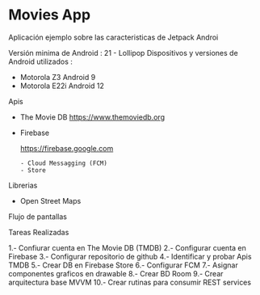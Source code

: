 # Movies App
Aplicación ejemplo sobre las caracteristicas de Jetpack Androi

Versión minima de Android : 21 - Lollipop
Dispositivos y versiones de Android utilizados : 
  - Motorola Z3 Android 9
  - Motorola E22i Android 12

Apis

- The Movie DB
  https://www.themoviedb.org
  
- Firebase

  https://firebase.google.com
  
      - Cloud Messagging (FCM)
      - Store

Librerias 

- Open Street Maps

Flujo de pantallas

Tareas Realizadas

1.- Confiurar cuenta en The Movie DB (TMDB)
2.- Configurar cuenta en Firebase 
3.- Configurar repositorio de github
4.- Identificar y probar Apis TMDB
5.- Crear DB en Firebase Store
6.- Configurar FCM
7.- Asignar componentes graficos en drawable
8.- Crear BD Room
9.- Crear arquitectura base MVVM
10.- Crear rutinas para consumir REST services
